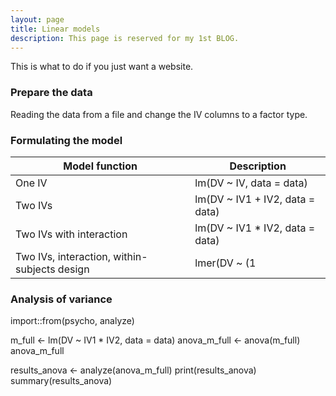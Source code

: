 ```yaml
---
layout: page
title: Linear models
description: This page is reserved for my 1st BLOG.
---
```


This is what to do if you just want a website.

### Prepare the data
Reading the data from a file and change the IV columns to a factor type.


### Formulating the model

| Model function  | Description |
| -------- | -------- |
| One IV | lm(DV ~ IV, data = data) |
| Two IVs | lm(DV ~ IV1 + IV2, data = data) |
| Two IVs with interaction | lm(DV ~ IV1 * IV2, data = data) |
| Two IVs, interaction, within-subjects design | lmer(DV ~ (1|participant) + IV1 * IV2, data = data) (import::from(lmerTest, lmer))|

### Analysis of variance

import::from(psycho, analyze)

m_full <- lm(DV ~ IV1 * IV2, data = data)
anova_m_full <- anova(m_full)
anova_m_full

results_anova <- analyze(anova_m_full)
print(results_anova)
summary(results_anova)



